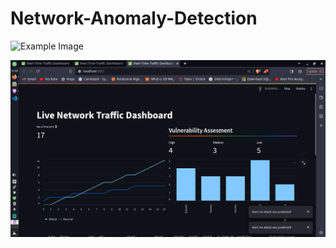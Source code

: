 # Network-Anomaly-Detection

![Example Image](/home/Moraa/Projects/Network-Anomaly-Detection/Images/results.png)

![Dashboard](Images/results.png)